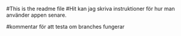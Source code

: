 #This is the readme file
#Hit kan jag skriva instruktioner för hur man använder appen senare.

#kommentar för att testa om branches fungerar
